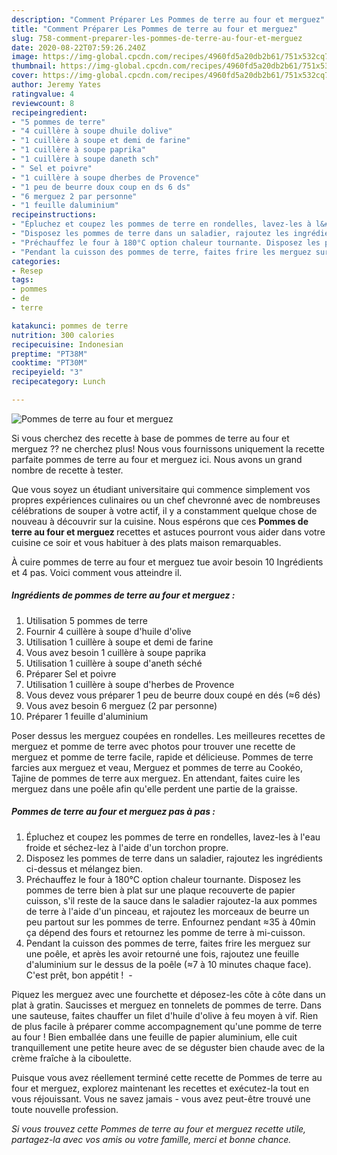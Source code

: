 ```yaml
---
description: "Comment Préparer Les Pommes de terre au four et merguez"
title: "Comment Préparer Les Pommes de terre au four et merguez"
slug: 758-comment-preparer-les-pommes-de-terre-au-four-et-merguez
date: 2020-08-22T07:59:26.240Z
image: https://img-global.cpcdn.com/recipes/4960fd5a20db2b61/751x532cq70/pommes-de-terre-au-four-et-merguez-photo-principale-de-la-recette.jpg
thumbnail: https://img-global.cpcdn.com/recipes/4960fd5a20db2b61/751x532cq70/pommes-de-terre-au-four-et-merguez-photo-principale-de-la-recette.jpg
cover: https://img-global.cpcdn.com/recipes/4960fd5a20db2b61/751x532cq70/pommes-de-terre-au-four-et-merguez-photo-principale-de-la-recette.jpg
author: Jeremy Yates
ratingvalue: 4
reviewcount: 8
recipeingredient:
- "5 pommes de terre"
- "4 cuillère à soupe dhuile dolive"
- "1 cuillère à soupe et demi de farine"
- "1 cuillère à soupe paprika"
- "1 cuillère à soupe daneth sch"
- " Sel et poivre"
- "1 cuillère à soupe dherbes de Provence"
- "1 peu de beurre doux coup en ds 6 ds"
- "6 merguez 2 par personne"
- "1 feuille daluminium"
recipeinstructions:
- "Épluchez et coupez les pommes de terre en rondelles, lavez-les à l&#39;eau froide et séchez-lez à l&#39;aide d&#39;un torchon propre. ⁣"
- "Disposez les pommes de terre dans un saladier, rajoutez les ingrédients ci-dessus et mélangez bien. ⁣"
- "Préchauffez le four à 180°C option chaleur tournante. Disposez les pommes de terre bien à plat sur une plaque recouverte de papier cuisson, s&#39;il reste de la sauce dans le saladier rajoutez-la aux pommes de terre à l&#39;aide d&#39;un pinceau, et rajoutez les morceaux de beurre un peu partout sur les pommes de terre. Enfournez pendant ≈35 à 40min ça dépend des fours et retournez les pomme de terre à mi-cuisson."
- "Pendant la cuisson des pommes de terre, faites frire les merguez sur une poêle, et après les avoir retourné une fois, rajoutez une feuille d&#39;aluminium sur le dessus de la poêle (≈7 à 10 minutes chaque face). C&#39;est prêt, bon appétit ! ⁣ ⁣"
categories:
- Resep
tags:
- pommes
- de
- terre

katakunci: pommes de terre 
nutrition: 300 calories
recipecuisine: Indonesian
preptime: "PT38M"
cooktime: "PT30M"
recipeyield: "3"
recipecategory: Lunch

---
```



![Pommes de terre au four et merguez](https://img-global.cpcdn.com/recipes/4960fd5a20db2b61/751x532cq70/pommes-de-terre-au-four-et-merguez-photo-principale-de-la-recette.jpg)

Si vous cherchez des recette à base de pommes de terre au four et merguez ?? ne cherchez plus! Nous vous fournissons uniquement la recette parfaite pommes de terre au four et merguez ici. Nous avons un grand nombre de recette à tester.

Que vous soyez un étudiant universitaire qui commence simplement vos propres expériences culinaires ou un chef chevronné avec de nombreuses célébrations de souper à votre actif, il y a constamment quelque chose de nouveau à découvrir sur la cuisine. Nous espérons que ces <strong> Pommes de terre au four et merguez </strong> recettes et astuces pourront vous aider dans votre cuisine ce soir et vous habituer à des plats maison remarquables.

<!--inarticleads1-->

À cuire pommes de terre au four et merguez tue avoir besoin 10 Ingrédients et 4 pas. Voici comment vous atteindre il.

##### Ingrédients de pommes de terre au four et merguez :

1. Utilisation 5 pommes de terre
1. Fournir 4 cuillère à soupe d&#39;huile d&#39;olive
1. Utilisation 1 cuillère à soupe et demi de farine
1. Vous avez besoin 1 cuillère à soupe paprika
1. Utilisation 1 cuillère à soupe d&#39;aneth séché
1. Préparer  Sel et poivre
1. Utilisation 1 cuillère à soupe d&#39;herbes de Provence
1. Vous devez vous préparer 1 peu de beurre doux coupé en dés (≈6 dés)
1. Vous avez besoin 6 merguez (2 par personne)
1. Préparer 1 feuille d&#39;aluminium


Poser dessus les merguez coupées en rondelles. Les meilleures recettes de merguez et pomme de terre avec photos pour trouver une recette de merguez et pomme de terre facile, rapide et délicieuse. Pommes de terre farcies aux merguez et veau, Merguez et pommes de terre au Cookéo, Tajine de pommes de terre aux merguez. En attendant, faites cuire les merguez dans une poêle afin qu&#39;elle perdent une partie de la graisse. 

<!--inarticleads2-->

##### Pommes de terre au four et merguez pas à pas :

1. Épluchez et coupez les pommes de terre en rondelles, lavez-les à l&#39;eau froide et séchez-lez à l&#39;aide d&#39;un torchon propre. ⁣
1. Disposez les pommes de terre dans un saladier, rajoutez les ingrédients ci-dessus et mélangez bien. ⁣
1. Préchauffez le four à 180°C option chaleur tournante. Disposez les pommes de terre bien à plat sur une plaque recouverte de papier cuisson, s&#39;il reste de la sauce dans le saladier rajoutez-la aux pommes de terre à l&#39;aide d&#39;un pinceau, et rajoutez les morceaux de beurre un peu partout sur les pommes de terre. Enfournez pendant ≈35 à 40min ça dépend des fours et retournez les pomme de terre à mi-cuisson.
1. Pendant la cuisson des pommes de terre, faites frire les merguez sur une poêle, et après les avoir retourné une fois, rajoutez une feuille d&#39;aluminium sur le dessus de la poêle (≈7 à 10 minutes chaque face). C&#39;est prêt, bon appétit ! ⁣ - ⁣


Piquez les merguez avec une fourchette et déposez-les côte à côte dans un plat à gratin. Saucisses et merguez en tonnelets de pommes de terre. Dans une sauteuse, faites chauffer un filet d&#39;huile d&#39;olive à feu moyen à vif. Rien de plus facile à préparer comme accompagnement qu&#39;une pomme de terre au four ! Bien emballée dans une feuille de papier aluminium, elle cuit tranquillement une petite heure avec de se déguster bien chaude avec de la crème fraîche à la ciboulette. 

<!--inarticleads1-->

<p>
Puisque vous avez réellement terminé cette recette de Pommes de terre au four et merguez, explorez maintenant les recettes et exécutez-la tout en vous réjouissant. Vous ne savez jamais - vous avez peut-être trouvé une toute nouvelle profession.
</p>

<p>
<i>Si vous trouvez cette Pommes de terre au four et merguez recette utile, partagez-la avec vos amis ou votre famille, merci et bonne chance.</i>
</p>
